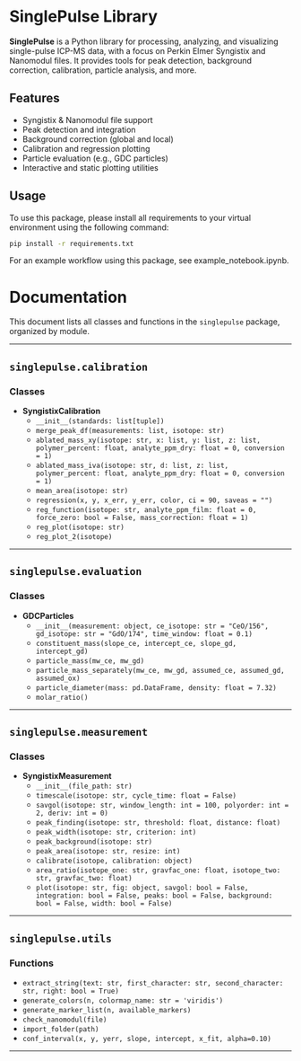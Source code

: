 # SinglePulse Library

**SinglePulse** is a Python library for processing, analyzing, and visualizing single-pulse ICP-MS data, with a focus on Perkin Elmer Syngistix and Nanomodul files. It provides tools for peak detection, background correction, calibration, particle analysis, and more.

## Features

- Syngistix & Nanomodul file support
- Peak detection and integration
- Background correction (global and local)
- Calibration and regression plotting
- Particle evaluation (e.g., GDC particles)
- Interactive and static plotting utilities

## Usage

To use this package, please install all requirements to your virtual environment using the following command:
```bash
pip install -r requirements.txt
```
For an example workflow using this package, see example_notebook.ipynb.


# Documentation

This document lists all classes and functions in the `singlepulse` package, organized by module.

---

## `singlepulse.calibration`

### Classes
- **SyngistixCalibration**
  - `__init__(standards: list[tuple])`
  - `merge_peak_df(measurements: list, isotope: str)`
  - `ablated_mass_xy(isotope: str, x: list, y: list, z: list, polymer_percent: float, analyte_ppm_dry: float = 0, conversion = 1)`
  - `ablated_mass_iva(isotope: str, d: list, z: list, polymer_percent: float, analyte_ppm_dry: float = 0, conversion = 1)`
  - `mean_area(isotope: str)`
  - `regression(x, y, x_err, y_err, color, ci = 90, saveas = "")`
  - `reg_function(isotope: str, analyte_ppm_film: float = 0, force_zero: bool = False, mass_correction: float = 1)`
  - `reg_plot(isotope: str)`
  - `reg_plot_2(isotope)`

---

## `singlepulse.evaluation`

### Classes
- **GDCParticles**
  - `__init__(measurement: object, ce_isotope: str = "CeO/156", gd_isotope: str = "GdO/174", time_window: float = 0.1)`
  - `constituent_mass(slope_ce, intercept_ce, slope_gd, intercept_gd)`
  - `particle_mass(mw_ce, mw_gd)`
  - `particle_mass_separately(mw_ce, mw_gd, assumed_ce, assumed_gd, assumed_ox)`
  - `particle_diameter(mass: pd.DataFrame, density: float = 7.32)`
  - `molar_ratio()`

---

## `singlepulse.measurement`

### Classes
- **SyngistixMeasurement**
  - `__init__(file_path: str)`
  - `timescale(isotope: str, cycle_time: float = False)`
  - `savgol(isotope: str, window_length: int = 100, polyorder: int = 2, deriv: int = 0)`
  - `peak_finding(isotope: str, threshold: float, distance: float)`
  - `peak_width(isotope: str, criterion: int)`
  - `peak_background(isotope: str)`
  - `peak_area(isotope: str, resize: int)`
  - `calibrate(isotope, calibration: object)`
  - `area_ratio(isotope_one: str, gravfac_one: float, isotope_two: str, gravfac_two: float)`
  - `plot(isotope: str, fig: object, savgol: bool = False, integration: bool = False, peaks: bool = False, background: bool = False, width: bool = False)`

---

## `singlepulse.utils`

### Functions
- `extract_string(text: str, first_character: str, second_character: str, right: bool = True)`
- `generate_colors(n, colormap_name: str = 'viridis')`
- `generate_marker_list(n, available_markers)`
- `check_nanomodul(file)`
- `import_folder(path)`
- `conf_interval(x, y, yerr, slope, intercept, x_fit, alpha=0.10)`

---
